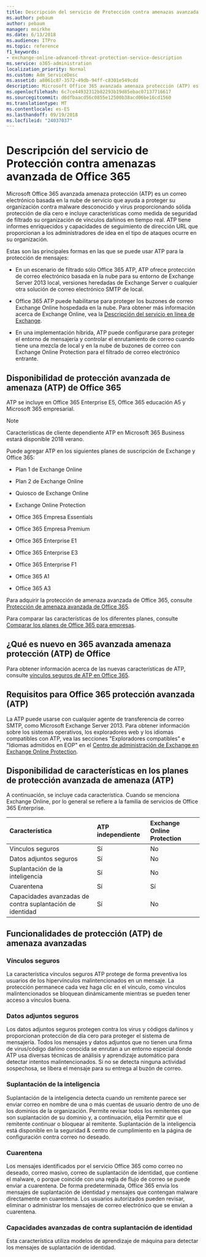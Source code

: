 ```yaml
---
title: Descripción del servicio de Protección contra amenazas avanzada de Office 365
ms.author: pebaum
author: pebaum
manager: mnirkhe
ms.date: 6/13/2018
ms.audience: ITPro
ms.topic: reference
f1_keywords:
- exchange-online-advanced-threat-protection-service-description
ms.service: o365-administration
localization_priority: Normal
ms.custom: Adm_ServiceDesc
ms.assetid: a8061c87-3572-49db-94ff-c8301e549cdd
description: Microsoft Office 365 avanzada amenaza protección (ATP) es un correo electrónico basada en la nube de servicio que ayuda a proteger su organización contra malware desconocido y virus proporcionando sólida protección de día cero e incluye características como medida de seguridad de filtrado su organización de vínculos dañinos en tiempo real. ATP tiene informes enriquecidos y capacidades de seguimiento de dirección URL que proporcionan a los administradores de idea en el tipo de ataques ocurre en su organización.
ms.openlocfilehash: 6c7ce44932312b82293b19d85ebac07137716617
ms.sourcegitcommit: d6dfbaacd56c0855e12500b38acd06be16cd1560
ms.translationtype: MT
ms.contentlocale: es-ES
ms.lasthandoff: 09/19/2018
ms.locfileid: "24037037"
---
```

# <a name="office-365-advanced-threat-protection-service-description"></a>Descripción del servicio de Protección contra amenazas avanzada de Office 365

Microsoft Office 365 avanzada amenaza protección (ATP) es un correo electrónico basada en la nube de servicio que ayuda a proteger su organización contra malware desconocido y virus proporcionando sólida protección de día cero e incluye características como medida de seguridad de filtrado su organización de vínculos dañinos en tiempo real. ATP tiene informes enriquecidos y capacidades de seguimiento de dirección URL que proporcionan a los administradores de idea en el tipo de ataques ocurre en su organización.
  
Estas son las principales formas en las que se puede usar ATP para la protección de mensajes:
  
- En un escenario de filtrado sólo Office 365 ATP, ATP ofrece protección de correo electrónico basada en la nube para su entorno de Exchange Server 2013 local, versiones heredadas de Exchange Server o cualquier otra solución de correo electrónico SMTP de local.
    
- Office 365 ATP puede habilitarse para proteger los buzones de correo Exchange Online hospedada en la nube. Para obtener más información acerca de Exchange Online, vea la [Descripción del servicio en línea de Exchange](https://technet.microsoft.com/en-us/library/exchange-online-service-description.aspx).
    
- En una implementación híbrida, ATP puede configurarse para proteger el entorno de mensajería y controlar el enrutamiento de correo cuando tiene una mezcla de local y en la nube de buzones de correo con Exchange Online Protection para el filtrado de correo electrónico entrante.
    
## <a name="office-365-advanced-threat-protection-atp-availability"></a>Disponibilidad de protección avanzada de amenaza (ATP) de Office 365

ATP se incluye en Office 365 Enterprise E5, Office 365 educación A5 y Microsoft 365 empresarial. 
  
> [!NOTE]
> Características de cliente dependiente ATP en Microsoft 365 Business estará disponible 2018 verano. 
  
Puede agregar ATP en los siguientes planes de suscripción de Exchange y Office 365: 
  
- Plan 1 de Exchange Online
    
- Plan 2 de Exchange Online
    
- Quiosco de Exchange Online
    
- Exchange Online Protection
    
- Office 365 Empresa Essentials
    
- Office 365 Empresa Premium
    
- Office 365 Enterprise E1
    
- Office 365 Enterprise E3
    
- Office 365 Enterprise F1
    
- Office 365 A1
    
- Office 365 A3
    
Para adquirir la protección de amenaza avanzada de Office 365, consulte [Protección de amenaza avanzada de Office 365](https://go.microsoft.com/fwlink/p/?LinkId=294201).
  
Para comparar las características de los diferentes planes, consulte [Comparar los planes de Office 365 para empresas](http://go.microsoft.com/fwlink/?LinkID=799177&amp;clcid=0x409).
  
## <a name="whats-new-in-office-365-advanced-threat-protection-atp"></a>¿Qué es nuevo en 365 avanzada amenaza protección (ATP) de Office

Para obtener información acerca de las nuevas características de ATP, consulte [vínculos seguros de ATP en Office 365](https://go.microsoft.com/fwlink/?linkid=846016).
  
## <a name="requirements-for-office-365-advanced-threat-protection-atp"></a>Requisitos para Office 365 protección avanzada (ATP)

La ATP puede usarse con cualquier agente de transferencia de correo SMTP, como Microsoft Exchange Server 2013. Para obtener información sobre los sistemas operativos, los exploradores web y los idiomas compatibles con ATP, vea las secciones "Exploradores compatibles" e "Idiomas admitidos en EOP" en el [Centro de administración de Exchange en Exchange Online Protection](https://go.microsoft.com/fwlink/p/?LinkId=282381).
  
## <a name="feature-availability-across-advanced-threat-protection-atp-plans"></a>Disponibilidad de características en los planes de protección avanzada de amenaza (ATP)

A continuación, se incluye cada característica. Cuando se menciona Exchange Online, por lo general se refiere a la familia de servicios de Office 365 Enterprise.
  
|**Característica**|**ATP independiente**|**Exchange Online Protection**|
|:-----|:-----|:-----|
|Vínculos seguros  <br/> |Sí  <br/> |No  <br/> |
|Datos adjuntos seguros  <br/> |Sí  <br/> |No  <br/> |
|Suplantación de la inteligencia  <br/> |Sí  <br/> |No  <br/> |
|Cuarentena  <br/> |Sí  <br/> |Sí  <br/> |
|Capacidades avanzadas de contra suplantación de identidad  <br/> |Sí  <br/> |No  <br/> |
   
## <a name="advanced-threat-protection-atp-capabilities"></a>Funcionalidades de protección (ATP) de amenaza avanzadas

### <a name="safe-links"></a>Vínculos seguros

La característica vínculos seguros ATP protege de forma preventiva los usuarios de los hipervínculos malintencionados en un mensaje. La protección permanece cada vez haga clic en el vínculo, como vínculos malintencionados se bloquean dinámicamente mientras se pueden tener acceso a vínculos buena.
  
### <a name="safe-attachments"></a>Datos adjuntos seguros

Los datos adjuntos seguros protegen contra los virus y códigos dañinos y proporcionan protección de día cero para proteger el sistema de mensajería. Todos los mensajes y datos adjuntos que no tienen una firma de virus/código dañino conocida se enrutan a un entorno especial donde ATP usa diversas técnicas de análisis y aprendizaje automático para detectar intentos malintencionados. Si no se detecta ninguna actividad sospechosa, se libera el mensaje para su entrega al buzón de correo. 
  
### <a name="spoof-intelligence"></a>Suplantación de la inteligencia

Suplantación de la inteligencia detecta cuando un remitente parece ser enviar correo en nombre de una o más cuentas de usuario dentro de uno de los dominios de la organización. Permite revisar todos los remitentes que son suplantación de su dominio y, a continuación, elija Permitir que el remitente continuar o bloquear al remitente. Suplantación de la inteligencia está disponible en la seguridad &amp; centro de cumplimiento en la página de configuración contra correo no deseado.
  
### <a name="quarantine"></a>Cuarentena

Los mensajes identificados por el servicio Office 365 como correo no deseado, correo masivo, correo de suplantación de identidad, que contiene el malware, o porque coincide con una regla de flujo de correo se puede enviar a cuarentena. De forma predeterminada, Office 365 envía los mensajes de suplantación de identidad y mensajes que contengan malware directamente en cuarentena. Los usuarios autorizados pueden revisar, eliminar o administrar los mensajes de correo electrónico que se envían a cuarentena.
  
### <a name="advanced-anti-phishing-capabilities"></a>Capacidades avanzadas de contra suplantación de identidad

Esta característica utiliza modelos de aprendizaje de máquina para detectar los mensajes de suplantación de identidad. 
  
